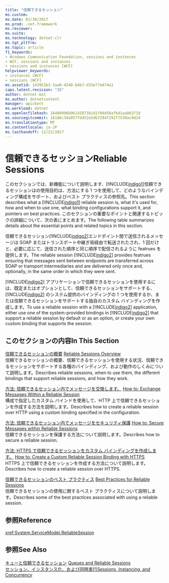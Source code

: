 ```yaml
---
title: "信頼できるセッション"
ms.custom: 
ms.date: 03/30/2017
ms.prod: .net-framework
ms.reviewer: 
ms.suite: 
ms.technology: dotnet-clr
ms.tgt_pltfrm: 
ms.topic: article
f1_keywords:
- Windows Communication Foundation, sessions and instances
- WCF, sessions and instances
- sessions and instances [WCF]
helpviewer_keywords:
- instances [WCF]
- sessions [WCF]
ms.assetid: 143951b3-3aa0-4540-b4b7-d33e77e874a1
caps.latest.revision: "15"
author: dotnet-bot
ms.author: dotnetcontent
manager: wpickett
ms.workload: dotnet
ms.openlocfilehash: 16480996b96145873b1d1f84d56af6d1aa863710
ms.sourcegitcommit: 16186c34a957fdd52e5db7294f291f7530ac9d24
ms.translationtype: MT
ms.contentlocale: ja-JP
ms.lasthandoff: 12/22/2017
---
```

# <a name="reliable-sessions"></a><span data-ttu-id="e9783-102">信頼できるセッション</span><span class="sxs-lookup"><span data-stu-id="e9783-102">Reliable Sessions</span></span>

<span data-ttu-id="e9783-103">このセクションでは、新機能について説明します、[!INCLUDE[indigo1](../../../../includes/indigo1-md.md)]信頼できるセッションはの使用目的は、方法にする 1 つを使用して、どのようなバインディング構成をサポート、およびベスト プラクティスの参照先。</span><span class="sxs-lookup"><span data-stu-id="e9783-103">This section describes what a [!INCLUDE[indigo1](../../../../includes/indigo1-md.md)] reliable session is, what it's used for, how and when to use one, what binding configurations support it, and pointers on best practices.</span></span> <span data-ttu-id="e9783-104">このセクションの重要なポイントと関連するトピックの詳細について、次の表にまとめます。</span><span class="sxs-lookup"><span data-stu-id="e9783-104">The following table summarizes details about the essential points and related topics in this section.</span></span>

<span data-ttu-id="e9783-105">信頼できるセッション[!INCLUDE[indigo2](../../../../includes/indigo2-md.md)]エンドポイント間で送信されるメッセージは SOAP またはトランスポート中継ぎ局経由で転送されたされ、1 回だけと、必要に応じて、送信された順序と同じ順序で配信されるように featrues を提供します。</span><span class="sxs-lookup"><span data-stu-id="e9783-105">The reliable session [!INCLUDE[indigo2](../../../../includes/indigo2-md.md)] provides featrues ensuring that messages sent between endpoints are transferred across SOAP or transport intermediaries and are delivered only once and, optionally, in the same order in which they were sent.</span></span>

<span data-ttu-id="e9783-106">[!INCLUDE[indigo2](../../../../includes/indigo2-md.md)] アプリケーションで信頼できるセッションを使用するには、既定またはオプションとして、信頼できるセッションをサポートする、[!INCLUDE[indigo2](../../../../includes/indigo2-md.md)] のシステム提供のバインディングの 1 つを使用するか、または信頼できるセッションをサポートする独自のカスタム バインディングを作成します。</span><span class="sxs-lookup"><span data-stu-id="e9783-106">To use a reliable session with a [!INCLUDE[indigo2](../../../../includes/indigo2-md.md)] application, either use one of the system-provided bindings in [!INCLUDE[indigo2](../../../../includes/indigo2-md.md)] that support a reliable session by default or as an option, or create your own custom binding that supports the session.</span></span>

## <a name="in-this-section"></a><span data-ttu-id="e9783-107">このセクションの内容</span><span class="sxs-lookup"><span data-stu-id="e9783-107">In This Section</span></span>

<span data-ttu-id="e9783-108">[信頼できるセッションの概要](../../../../docs/framework/wcf/feature-details/reliable-sessions-overview.md) </span><span class="sxs-lookup"><span data-stu-id="e9783-108">[Reliable Sessions Overview](../../../../docs/framework/wcf/feature-details/reliable-sessions-overview.md) </span></span>  
<span data-ttu-id="e9783-109">信頼できるセッションの概要、信頼できるセッションを使用する状況、信頼できるセッションをサポートする各種のバインディング、および動作のしくみについて説明します。</span><span class="sxs-lookup"><span data-stu-id="e9783-109">Describes reliable sessions, when to use them, the different bindings that support reliable sessions, and how they work.</span></span>

<span data-ttu-id="e9783-110">[方法: 信頼できるセッション内でメッセージを交換します。](../../../../docs/framework/wcf/feature-details/how-to-exchange-messages-within-a-reliable-session.md) </span><span class="sxs-lookup"><span data-stu-id="e9783-110">[How to: Exchange Messages Within a Reliable Session](../../../../docs/framework/wcf/feature-details/how-to-exchange-messages-within-a-reliable-session.md) </span></span>  
<span data-ttu-id="e9783-111">構成で指定したカスタム バインドを使用して、HTTP 上で信頼できるセッションを作成する方法を説明します。</span><span class="sxs-lookup"><span data-stu-id="e9783-111">Describes how to create a reliable session over HTTP using a custom binding specified in the configuration.</span></span>

<span data-ttu-id="e9783-112">[方法: 信頼できるセッション内でメッセージをセキュリティ保護](../../../../docs/framework/wcf/feature-details/how-to-secure-messages-within-reliable-sessions.md) </span><span class="sxs-lookup"><span data-stu-id="e9783-112">[How to: Secure Messages within Reliable Sessions](../../../../docs/framework/wcf/feature-details/how-to-secure-messages-within-reliable-sessions.md) </span></span>  
<span data-ttu-id="e9783-113">信頼できるセッションを保護する方法について説明します。</span><span class="sxs-lookup"><span data-stu-id="e9783-113">Describes how to secure a reliable session.</span></span>

<span data-ttu-id="e9783-114">[方法: HTTPS で信頼できるセッションをカスタム バインディングを作成します。](../../../../docs/framework/wcf/feature-details/how-to-create-a-custom-reliable-session-binding-with-https.md) </span><span class="sxs-lookup"><span data-stu-id="e9783-114">[How to: Create a Custom Reliable Session Binding with HTTPS](../../../../docs/framework/wcf/feature-details/how-to-create-a-custom-reliable-session-binding-with-https.md) </span></span>  
<span data-ttu-id="e9783-115">HTTPS 上で信頼できるセッションを作成する方法について説明します。</span><span class="sxs-lookup"><span data-stu-id="e9783-115">Describes how to create a reliable session over HTTPS.</span></span>

<span data-ttu-id="e9783-116">[信頼できるセッションのベスト プラクティス](../../../../docs/framework/wcf/feature-details/best-practices-for-reliable-sessions.md) </span><span class="sxs-lookup"><span data-stu-id="e9783-116">[Best Practices for Reliable Sessions](../../../../docs/framework/wcf/feature-details/best-practices-for-reliable-sessions.md) </span></span>  
<span data-ttu-id="e9783-117">信頼できるセッションの使用に関するベスト プラクティスについて説明します。</span><span class="sxs-lookup"><span data-stu-id="e9783-117">Describes some of the best practices associated with using a reliable session.</span></span>

## <a name="reference"></a><span data-ttu-id="e9783-118">参照</span><span class="sxs-lookup"><span data-stu-id="e9783-118">Reference</span></span>

<xref:System.ServiceModel.ReliableSession>

## <a name="see-also"></a><span data-ttu-id="e9783-119">参照</span><span class="sxs-lookup"><span data-stu-id="e9783-119">See Also</span></span>

<span data-ttu-id="e9783-120">[キューと信頼できるセッション](../../../../docs/framework/wcf/feature-details/queues-and-reliable-sessions.md) </span><span class="sxs-lookup"><span data-stu-id="e9783-120">[Queues and Reliable Sessions](../../../../docs/framework/wcf/feature-details/queues-and-reliable-sessions.md) </span></span>  
[<span data-ttu-id="e9783-121">セッション、インスタンス化、および同時実行</span><span class="sxs-lookup"><span data-stu-id="e9783-121">Sessions, Instancing, and Concurrency</span></span>](../../../../docs/framework/wcf/feature-details/sessions-instancing-and-concurrency.md)
